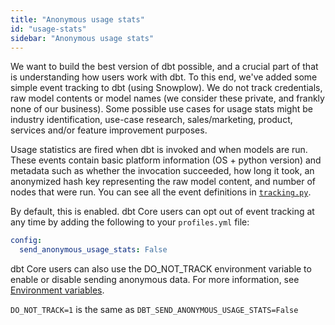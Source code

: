 ```yaml
---
title: "Anonymous usage stats"
id: "usage-stats"
sidebar: "Anonymous usage stats"
---
```


We want to build the best version of dbt possible, and a crucial part of that is understanding how users work with dbt. To this end, we've added some simple event tracking to dbt (using Snowplow). We do not track credentials, raw model contents or model names (we consider these private, and frankly none of our business). Some possible use cases for usage stats might be industry identification, use-case research, sales/marketing, product, services and/or feature improvement purposes.

Usage statistics are fired when dbt is invoked and when models are run. These events contain basic platform information (OS + python version) and metadata such as whether the invocation succeeded, how long it took, an anonymized hash key representing the raw model content, and number of nodes that were run. You can see all the event definitions in [`tracking.py`](https://github.com/dbt-labs/dbt-core/blob/HEAD/core/dbt/tracking.py).

By default, this is enabled. dbt Core users can opt out of event tracking at any time by adding the following to your `profiles.yml` file:

```yaml
config:
  send_anonymous_usage_stats: False
```

dbt Core users can also use the DO_NOT_TRACK environment variable to enable or disable sending anonymous data. For more information, see [Environment variables](/docs/build/environment-variables).

`DO_NOT_TRACK=1` is the same as `DBT_SEND_ANONYMOUS_USAGE_STATS=False`
